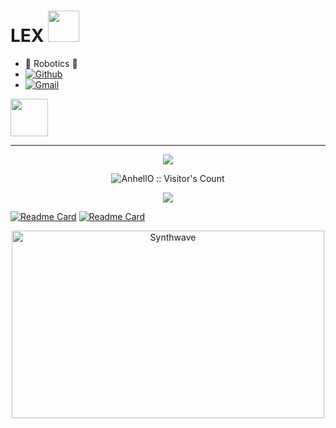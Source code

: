 # LEX <img src="https://media.giphy.com/media/mGcNjsfWAjY5AEZNw6/giphy.gif" width="50">
- 🤖 Robotics 🤖  
- [![Github](https://img.shields.io/badge/-Github-000?style=flat&logo=Github&logoColor=white)](https://github.com/balabala789654)  
- [![Gmail](https://img.shields.io/badge/-Gmail-c14438?style=flat&logo=Gmail&logoColor=white)](2216953145lx@gmail.com)  

<img src="https://media.giphy.com/media/LnQjpWaON8nhr21vNW/giphy.gif" width="60">  

---

<p align="center">
<img src="https://github.com/balabala789654/balabala789654/blob/main/pic/wallhaven-2ywd3y.png"/>
</p>

<p align="center">
<img src="https://profile-counter.glitch.me/{AnhellO}/count.svg" alt="AnhellO :: Visitor's Count" /></p>

<p align="center">
<img src="https://github-readme-stats.vercel.app/api?username=balabala789654&show_icons=true&theme=tokyonight">
<p>

[![Readme Card](https://github-readme-stats.vercel.app/api/pin/?username=balabala789654&repo=Robotic_arm)](https://github.com/anuraghazra/github-readme-stats)
[![Readme Card](https://github-readme-stats.vercel.app/api/pin/?username=balabala789654&repo=Nav_Slam_Drone)](https://github.com/anuraghazra/github-readme-stats)
</p>


<p align="center">

<img src="https://thumbs.gfycat.com/GoodnaturedFondGaur-size_restricted.gif" alt="Synthwave" height="300" width="500">

</p>


<!-- <code>
    <img width = 50% src = "https://www.vectorlogo.zone/logos/github/github-ar21.svg">
</code> -->
